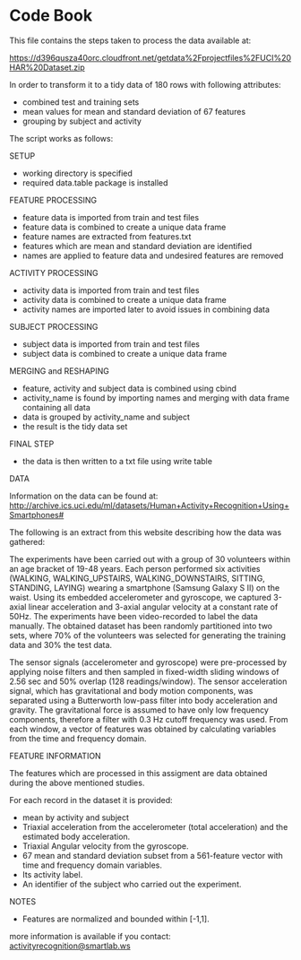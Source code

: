 Code Book
========================================================

This file contains the steps taken to process the data available at:

https://d396qusza40orc.cloudfront.net/getdata%2Fprojectfiles%2FUCI%20HAR%20Dataset.zip 

In order to transform it to a tidy data of 180 rows with following attributes:
- combined test and training sets
- mean values for mean and standard deviation of 67 features
- grouping by subject and activity

The script works as follows:

SETUP
- working directory is specified
- required data.table package is installed

FEATURE PROCESSING
- feature data is imported from train and test files
- feature data is combined to create a unique data frame
- feature names are extracted from features.txt
- features which are mean and standard deviation are identified
- names are applied to feature data and undesired features are removed

ACTIVITY PROCESSING
- activity data is imported from train and test files
- activity data is combined to create a unique data frame
- activity names are imported later to avoid issues in combining data

SUBJECT PROCESSING
- subject data is imported from train and test files
- subject data is combined to create a unique data frame

MERGING and RESHAPING
- feature, activity and subject data is combined using cbind
- activity_name is found by importing names and merging with data frame containing all data
- data is grouped by activity_name and subject
- the result is the tidy data set

FINAL STEP
- the data is then written to a txt file using write table


DATA 

Information on the data can be found at:
http://archive.ics.uci.edu/ml/datasets/Human+Activity+Recognition+Using+Smartphones#

The following is an extract from this website describing how the data was gathered:

The experiments have been carried out with a group of 30 volunteers within an age bracket of 19-48 years. Each person performed six activities (WALKING, WALKING_UPSTAIRS, WALKING_DOWNSTAIRS, SITTING, STANDING, LAYING) wearing a smartphone (Samsung Galaxy S II) on the waist. Using its embedded accelerometer and gyroscope, we captured 3-axial linear acceleration and 3-axial angular velocity at a constant rate of 50Hz. The experiments have been video-recorded to label the data manually. The obtained dataset has been randomly partitioned into two sets, where 70% of the volunteers was selected for generating the training data and 30% the test data.

The sensor signals (accelerometer and gyroscope) were pre-processed by applying noise filters and then sampled in fixed-width sliding windows of 2.56 sec and 50% overlap (128 readings/window). The sensor acceleration signal, which has gravitational and body motion components, was separated using a Butterworth low-pass filter into body acceleration and gravity. The gravitational force is assumed to have only low frequency components, therefore a filter with 0.3 Hz cutoff frequency was used. From each window, a vector of features was obtained by calculating variables from the time and frequency domain.


FEATURE INFORMATION

The features which are processed in this assigment are data obtained during the above mentioned studies.

For each record in the dataset it is provided:
- mean by activity and subject
- Triaxial acceleration from the accelerometer (total acceleration) and the estimated body acceleration.
- Triaxial Angular velocity from the gyroscope.
- 67 mean and standard deviation subset from a 561-feature vector with time and frequency domain variables.
- Its activity label.
- An identifier of the subject who carried out the experiment.

NOTES 

- Features are normalized and bounded within [-1,1].

more information is available if you contact: activityrecognition@smartlab.ws



